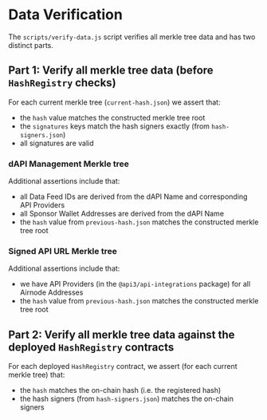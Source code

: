 # Data Verification

The `scripts/verify-data.js` script verifies all merkle tree data and has two distinct parts.

## Part 1: Verify all merkle tree data (before `HashRegistry` checks)

For each current merkle tree (`current-hash.json`) we assert that:

- the `hash` value matches the constructed merkle tree root
- the `signatures` keys match the hash signers exactly (from `hash-signers.json`)
- all signatures are valid

### dAPI Management Merkle tree

Additional assertions include that:

- all Data Feed IDs are derived from the dAPI Name and corresponding API Providers
- all Sponsor Wallet Addresses are derived from the dAPI Name
- the `hash` value from `previous-hash.json` matches the constructed merkle tree root

### Signed API URL Merkle tree

Additional assertions include that:

- we have API Providers (in the `@api3/api-integrations` package) for all Airnode Addresses
- the `hash` value from `previous-hash.json` matches the constructed merkle tree root

## Part 2: Verify all merkle tree data against the deployed `HashRegistry` contracts

For each deployed `HashRegistry` contract, we assert (for each current merkle tree) that:

- the `hash` matches the on-chain hash (i.e. the registered hash)
- the hash signers (from `hash-signers.json`) matches the on-chain signers
